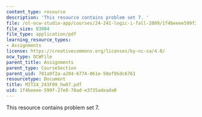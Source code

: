 ```yaml
---
content_type: resource
description: 'This resource contains problem set 7. '
file: /ol-ocw-studio-app/courses/24-241-logic-i-fall-2009/1f4beeee599f27e078ade3735adeada0_MIT24_241F09_hw07.pdf
file_size: 83904
file_type: application/pdf
learning_resource_types:
- Assignments
license: https://creativecommons.org/licenses/by-nc-sa/4.0/
ocw_type: OCWFile
parent_title: Assignments
parent_type: CourseSection
parent_uid: 781a9f2a-a204-6774-061e-50ef95dc6761
resourcetype: Document
title: MIT24_241F09_hw07.pdf
uid: 1f4beeee-599f-27e0-78ad-e3735adeada0
---
```

This resource contains problem set 7. 